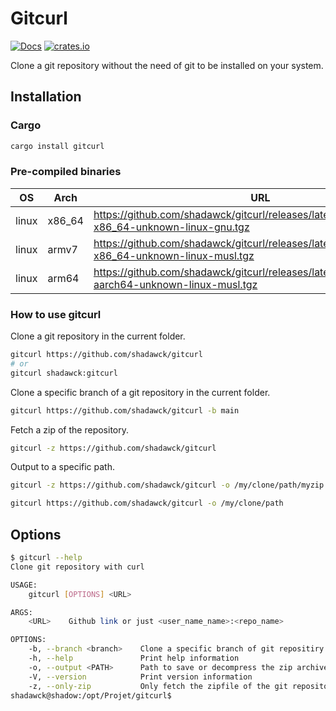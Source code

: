 # Gitcurl

[![Docs](https://docs.rs/gitcurl/badge.svg)](<https://docs.rs/gitcurl/>) [![crates.io](https://img.shields.io/crates/v/gitcurl.svg)](https://crates.io/crates/gitcurl)

Clone a git repository without the need of git to be installed on your system.

## Installation

### Cargo

```bash
cargo install gitcurl
```

### Pre-compiled binaries

| OS      | Arch    | URL                                                          |
| ------- | ------- | ------------------------------------------------------------ |
| linux   | x86\_64 | <https://github.com/shadawck/gitcurl/releases/latest/download/gitcurl-x86_64-unknown-linux-gnu.tgz> |
| linux   | armv7   | <https://github.com/shadawck/gitcurl/releases/latest/download/gitcurl-x86_64-unknown-linux-musl.tgz> |
| linux   | arm64   | <https://github.com/shadawck/gitcurl/releases/latest/download/gitcurl-aarch64-unknown-linux-musl.tgz> |

### How to use gitcurl

Clone a git repository in the current folder.

```bash
gitcurl https://github.com/shadawck/gitcurl
# or 
gitcurl shadawck:gitcurl
```

Clone a specific branch of a git repository in the current folder.

```bash
gitcurl https://github.com/shadawck/gitcurl -b main
```

Fetch a zip of the repository.

```bash
gitcurl -z https://github.com/shadawck/gitcurl
```

Output to a specific path.

```bash
gitcurl -z https://github.com/shadawck/gitcurl -o /my/clone/path/myzip.zip
```

```bash
gitcurl https://github.com/shadawck/gitcurl -o /my/clone/path
```

## Options

```bash
$ gitcurl --help
Clone git repository with curl

USAGE:
    gitcurl [OPTIONS] <URL>

ARGS:
    <URL>    Github link or just <user_name_name>:<repo_name>

OPTIONS:
    -b, --branch <branch>    Clone a specific branch of git repositiry
    -h, --help               Print help information
    -o, --output <PATH>      Path to save or decompress the zip archive
    -V, --version            Print version information
    -z, --only-zip           Only fetch the zipfile of the git repository without decompressing
shadawck@shadow:/opt/Projet/gitcurl$ 
```
